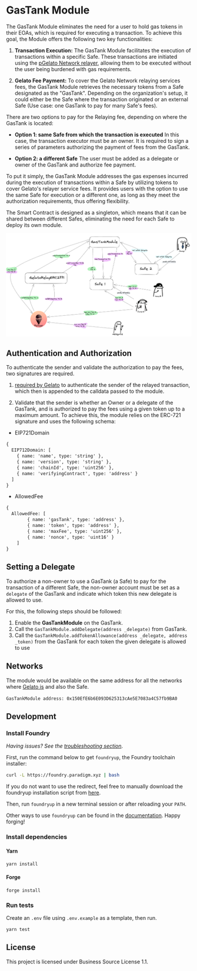 # GasTank Module

The GasTank Module eliminates the need for a user to hold gas tokens in their EOAs, which is required for executing a transaction.
To achieve this goal, the Module offers the following two key functionalities:

1. **Transaction Execution:** The GasTank Module facilitates the execution of transactions within a specific Safe. These transactions are initiated using the [pGelato Network relayer](https://www.gelato.network/relay), allowing them to be executed without the user being burdened with gas requirements.

2. **Gelato Fee Payment:** To cover the Gelato Network relaying services fees, the GasTank Module retrieves the necessary tokens from a Safe designated as the "GasTank". Depending on the organization's setup, it could either be the Safe where the transaction originated or an external Safe (Use case: one GasTank to pay for many Safe's fees).

There are two options to pay for the Relaying fee, depending on where the GasTank is located:

- **Option 1: same Safe from which the transaction is executed** In this case, the transaction executor must be an owner. It is required to sign a series of parameters authorizing the payment of fees from the GasTank.

- **Option 2: a different Safe** The user must be added as a delegate or owner of the GasTank and authorize fee payment.

To put it simply, the GasTank Module addresses the gas expenses incurred during the execution of transactions within a Safe by utilizing tokens to cover Gelato's relayer service fees. It provides users with the option to use the same Safe for execution or a different one, as long as they meet the authorization requirements, thus offering flexibility.

The Smart Contract is designed as a singleton, which means that it can be shared between different Safes, eliminating the need for each Safe to deploy its own module.

![diagram](./docs/GasTank.png)

## Authentication and Authorization
To authenticate the sender and validate the authorization to pay the fees, two signatures are required.

1. [required by Gelato](https://docs.gelato.network/developer-services/relay/erc-2771-recommended#rationale) to authenticate the sender of the relayed transaction, which then is appended to the calldata passed to the module.

2. Validate that the sender is whether an Owner or a delegate of the GasTank, and is authorized to pay the fees using a given token up to a maximum amount. To achieve this, the module relies on the ERC-721 signature and uses the following schema:

- EIP721Domain
```
{
  EIP712Domain: [
    { name: 'name', type: 'string' },
    { name: 'version', type: 'string' },
    { name: 'chainId', type: 'uint256' },
    { name: 'verifyingContract', type: 'address' }
  ]
}
```
- AllowedFee
```
{
  AllowedFee: [
        { name: 'gasTank', type: 'address' },
        { name: 'token', type: 'address' },
        { name: 'maxFee', type: 'uint256' },
        { name: 'nonce', type: 'uint16' }
    ]
}
```
## Setting a Delegate
To authorize a non-owner to use a GasTank (a Safe) to pay for the transaction of a different Safe, the non-owner account must be set as a `delegate` of the GasTank and indicate which token this new delegate is allowed to use.

For this, the following steps should be followed:
1. Enable the **GasTankModule** on the GasTank.
2. Call the `GasTankModule.addDelegate(address _delegate)` from GasTank.
3. Call the `GasTankModule.addTokenAllowance(address _delegate, address _token)` from the GasTank for each token the given delegate is allowed to use

## Networks
The module would be available on the same address for all the networks where [Gelato is](https://docs.gelato.network/developer-services/relay/networks-and-rate-limits) and also the Safe.

`GasTankModule address: 0x150EfE6b6E093D625313cAe5E7083a4C57fb9BA0`

## Development

### Install Foundry

_Having issues? See the [troubleshooting section](https://github.com/foundry-rs/foundry/blob/master/README.md#troubleshooting-installation)_.

First, run the command below to get `foundryup`, the Foundry toolchain installer:

```sh
curl -L https://foundry.paradigm.xyz | bash
```

If you do not want to use the redirect, feel free to manually download the
foundryup installation script from
[here](https://raw.githubusercontent.com/foundry-rs/foundry/master/foundryup/foundryup).

Then, run `foundryup` in a new terminal session or after reloading your `PATH`.

Other ways to use `foundryup` can be found in the [documentation](https://github.com/foundry-rs/foundry/tree/master/foundryup). Happy forging!

### Install dependencies

#### Yarn

```
yarn install
```

#### Forge

```
forge install
```

### Run tests

Create an `.env` file using `.env.example` as a template, then run.

```
yarn test
```

## License

This project is licensed under Business Source License 1.1.
